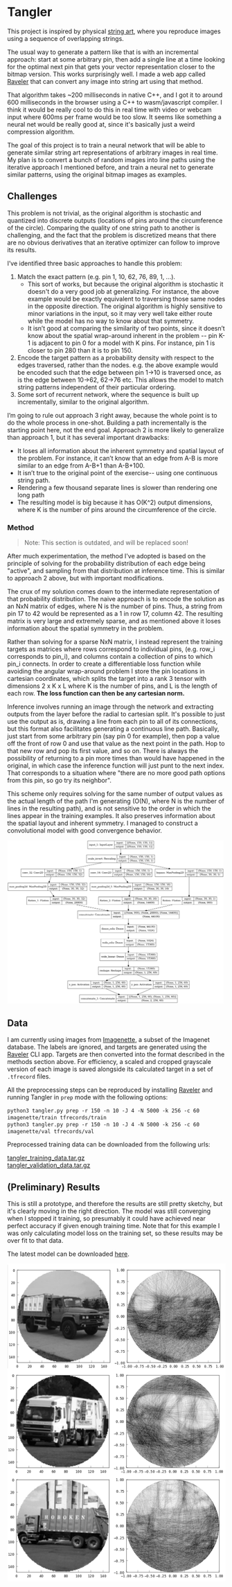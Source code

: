 # Tangler

This project is inspired by physical [string art](https://vimeo.com/175653201), where you reproduce images using a sequence of overlapping strings.

The usual way to generate a pattern like that is with an incremental approach: start at some arbitrary pin, then add a single line at a time looking for the optimal next pin that gets your vector representation closer to the bitmap version. This works surprisingly well. I made a web app called [Raveler](https://jperryhouts.github.io/raveler/) that can convert any image into string art using that method.

That algorithm takes ~200 milliseconds in native C++, and I got it to around 600 milliseconds in the browser using a C++ to wasm/javascript compiler. I think it would be really cool to do this in real time with video or webcam input where 600ms per frame would be too slow. It seems like something a neural net would be really good at, since it's basically just a weird compression algorithm.

The goal of this project is to train a neural network that will be able to generate similar string art representations of arbitrary images in real time. My plan is to convert a bunch of random images into line paths using the iterative approach I mentioned before, and train a neural net to generate similar patterns, using the original bitmap images as examples.

## Challenges

This problem is not trivial, as the original algorithm is stochastic and quantized into discrete outputs (locations of pins around the circumference of the circle). Comparing the quality of one string path to another is challenging, and the fact that the problem is discretized means that there are no obvious derivatives that an iterative optimizer can follow to improve its results.

I’ve identified three basic approaches to handle this problem:

1. Match the exact pattern (e.g. pin 1, 10, 62, 76, 89, 1, ...).
    - This sort of works, but because the original algorithm is stochastic it doesn't do a very good job at generalizing. For instance, the above example would be exactly equivalent to traversing those  same nodes in the opposite direction. The original algorithm is highly sensitive to minor variations in the input, so it may very well take either route while the model has no way to know about that symmetry.
    - It isn’t good at comparing the similarity of two points, since it doesn’t know about the spatial wrap-around inherent in the problem -- pin K-1 is adjacent to pin 0 for a model with K pins. For instance, pin 1 is closer to pin 280 than it is to pin 150.
2. Encode the target pattern as a probability density with respect to the edges traversed, rather than the nodes. e.g. the above example would be encoded such that the edge between pin 1->10 is traversed once, as is the edge between 10->62, 62->76 etc. This allows the model to match string patterns independent of their particular ordering.
3. Some sort of recurrent network, where the sequence is built up incrementally, similar to the original algorithm.

I’m going to rule out approach 3 right away, because the whole point is to do the whole process in one-shot. Building a path incrementally is the starting point here, not the end goal. Approach 2 is more likely to generalize than approach 1, but it has several important drawbacks:

- It loses all information about the inherent symmetry and spatial layout of the problem. For instance, it can’t know that an edge from A-B is more similar to an edge from A-B+1 than A-B+100.
- It isn’t true to the original point of the exercise-- using one continuous string path.
- Rendering a few thousand separate lines is slower than rendering one long path
- The resulting model is big because it has O(K^2) output dimensions, where K is the number of pins around the circumference of the circle.

### Method

> Note: This section is outdated, and will be replaced soon!

After much experimentation, the method I've adopted is based on the principle of solving for the probability distribution of each edge being "active", and sampling from that distribution at inference time. This is similar to approach 2 above, but with important modifications.

The crux of my solution comes down to the intermediate representation of that probability distribution. The naive approach is to encode the solution as an NxN matrix of edges, where N is the number of pins. Thus, a string from pin 17 to 42 would be represented as a 1 in row 17, column 42. The resulting matrix is very large and extremely sparse, and as mentioned above it loses information about the spatial symmetry in the problem.

Rather than solving for a sparse NxN matrix, I instead represent the training targets as matrices where rows correspond to individual pins, (e.g. row_i corresponds to pin_i), and columns contain a collection of pins to which pin_i connects. In order to create a differentiable loss function while avoiding the angular wrap-around problem I store the pin locations in cartesian coordinates, which splits the target into a rank 3 tensor with dimensions 2 x K x L where K is the number of pins, and L is the length of each row. **The loss function can then be any cartesian norm.**

Inference involves running an image through the network and extracting outputs from the layer before the radial to cartesian split. It's possible to just use the output as is, drawing a line from each pin to all of its connections, but this format also facilitates generating a continuous line path. Basically, just start from some arbitrary pin (say pin 0 for example), then pop a value off the front of row 0 and use that value as the next point in the path. Hop to that new row and pop its first value, and so on. There is always the possibility of returning to a pin more times than would have happened in the original, in which case the inference function will just punt to the next index. That corresponds to a situation where "there are no more good path options from this pin, so go try its neighbor".

This scheme only requires solving for the same number of output values as the actual length of the path I'm generating (O(N), where N is the number of lines in the resulting path), and is not sensitive to the order in which the lines appear in the training examples. It also preserves information about the spatial layout and inherent symmetry. I managed to construct a convolutional model with good convergence behavior.

<a href="https://raw.githubusercontent.com/jperryhouts/Tangler/main/docs/architecture.png">
<img src="https://raw.githubusercontent.com/jperryhouts/Tangler/main/docs/architecture.png" width=500 />
</a>

## Data

I am currently using images from [Imagenette](https://github.com/fastai/imagenette), a subset of the Imagenet database. The labels are ignored, and targets are generated using the [Raveler](https://github.com/jperryhouts/raveler/) CLI app. Targets are then converted into the format described in the methods section above. For efficiency, a scaled and cropped grayscale version of each image is saved alongside its calculated target in a set of `.tfrecord` files.

All the preprocessing steps can be reproduced by installing [Raveler](https://github.com/jperryhouts/raveler/) and running Tangler in `prep` mode with the following options:

```
python3 tangler.py prep -r 150 -n 10 -J 4 -N 5000 -k 256 -c 60 imagenette/train tfrecords/train
python3 tangler.py prep -r 150 -n 10 -J 4 -N 5000 -k 256 -c 60 imagenette/val tfrecords/val
```

Preprocessed training data can be downloaded from the following urls:

[tangler_training_data.tar.gz](https://storage-9iudgkuqwurq6.s3-us-west-2.amazonaws.com/tangler_training_data_imagenette/tangler_training_data.tar.gz)  
[tangler_validation_data.tar.gz](https://storage-9iudgkuqwurq6.s3-us-west-2.amazonaws.com/tangler_training_data_imagenette/tangler_validation_data.tar.gz)

## (Preliminary) Results

This is still a prototype, and therefore the results are still pretty sketchy, but it's clearly moving in the right direction. The model was still converging when I stopped it training, so presumably it could have achieved near perfect accuracy if given enough training time. Note that for this example I was only calculating model loss on the training set, so these results may be over fit to that data.

The latest model can be downloaded [here](https://storage-9iudgkuqwurq6.s3-us-west-2.amazonaws.com/tangler_models/tangler_model_20210522-180656.tar.gz).

![example results](docs/examples.png)
